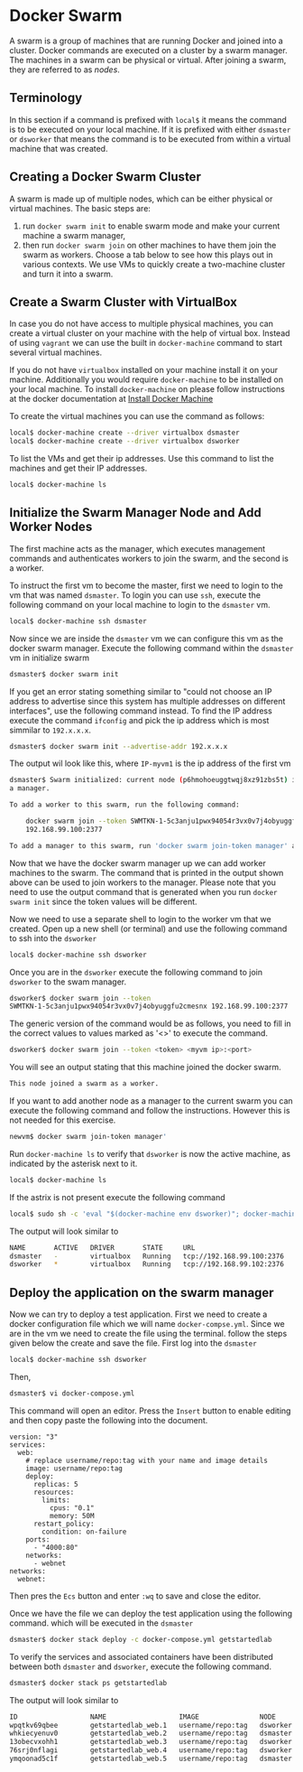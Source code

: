 # Docker Swarm

A swarm is a group of machines that are running Docker and joined into
a cluster. Docker commands are executed on a cluster by a swarm
manager. The machines in a swarm can be physical or virtual. After
joining a swarm, they are referred to as *nodes*.

## Terminology

In this section if a command is prefixed with `local$` it means the command is
to be executed on your local machine. If it is prefixed with either 
`dsmaster` or `dsworker` that means the command is to be executed from within 
a virtual machine that was created.


## Creating a Docker Swarm Cluster
A swarm is made up of multiple nodes, which can be either physical or
virtual machines. The basic steps are:

1. run `docker swarm init` to enable swarm mode and make your current
   machine a swarm manager,
2. then run `docker swarm join` on other machines to have them join
   the swarm as workers. Choose a tab below to see how this plays out
   in various contexts. We use VMs to quickly create a two-machine
   cluster and turn it into a swarm.

## Create a Swarm Cluster with VirtualBox

In case you do not have access to multiple physical machines, you can
create a virtual cluster on your machine with the help of virtual
box. Instead of using `vagrant` we can use the built in `docker-machine`
command to start several virtual machines. 

If you do not have `virtualbox` installed on your machine install it on your 
machine. Additionally you would require `docker-machine` to be installed on your
local machine. To install `docker-machine` on please follow instructions at 
the docker documentation at [Install Docker Machine](https://docs.docker.com/machine/install-machine/)

To create the virtual machines you can use the command as follows:

```bash
local$ docker-machine create --driver virtualbox dsmaster
local$ docker-machine create --driver virtualbox dsworker
```

To list the VMs and get their ip addresses.
Use this command to list the machines and get their IP addresses.

```bash
local$ docker-machine ls
```

## Initialize the Swarm Manager Node and Add Worker Nodes

The first machine acts as the manager, which executes management
commands and authenticates workers to join the swarm, and the second
is a worker.

To instruct the first vm to become the master, first we need to login to 
the vm that was named `dsmaster`. To login you can use `ssh`, execute the 
following command on your local machine to login to the `dsmaster` vm.

```bash
local$ docker-machine ssh dsmaster 
```

Now since we are inside the `dsmaster` vm we can configure this vm as the docker
swarm manager. Execute the following command within the `dsmaster` vm in 
initialize swarm

```bash
dsmaster$ docker swarm init
```

If you get an error stating something similar to "could not choose an IP address
 to advertise since this system has multiple addresses on different 
interfaces", use the following command instead. To find the IP address 
execute the command `ifconfig` and pick the ip address which is most simmilar
 to `192.x.x.x`.

```bash
dsmaster$ docker swarm init --advertise-addr 192.x.x.x
``` 
The output wil look like this, where `IP-myvm1` is the ip address of the first vm


```bash
dsmaster$ Swarm initialized: current node (p6hmohoeuggtwqj8xz91zbs5t) is now 
a manager.

To add a worker to this swarm, run the following command:

    docker swarm join --token SWMTKN-1-5c3anju1pwx94054r3vx0v7j4obyuggfu2cmesnx 
    192.168.99.100:2377

To add a manager to this swarm, run 'docker swarm join-token manager' and follow the instructions.

```

Now that we have the docker swarm manager up we can add worker machines to 
the swarm. The command that is printed in the output shown above can be used 
to join workers to the manager. Please note that you need to use the output 
command that is generated when you run `docker swarm init` since the token 
values will be different. 

Now we need to use a separate shell to login to the worker vm that we created. 
Open up a new shell (or terminal) and use the following command to ssh into 
the `dsworker`

```bash
local$ docker-machine ssh dsworker 
```

Once you are in the `dsworker` execute the following command to join 
`dsworker` to the swam manager.

```bash
dsworker$ docker swarm join --token 
SWMTKN-1-5c3anju1pwx94054r3vx0v7j4obyuggfu2cmesnx 192.168.99.100:2377
```

The generic version of the command would be as follows, you need to fill in 
the correct values to values marked as '<>' to execute the command.
  
```bash
dsworker$ docker swarm join --token <token> <myvm ip>:<port>
```
You will see an output stating that this machine joined the docker swarm.

```bash
This node joined a swarm as a worker.
```

If you want to add another node as a manager to the current swarm you can 
execute the following command and follow the instructions. However this is 
not needed for this exercise.

```bash
newvm$ docker swarm join-token manager'
```

Run `docker-machine ls` to verify that `dsworker` is now the active
machine, as indicated by the asterisk next to it. 

 ```bash
local$ docker-machine ls 
 ```
If the astrix is not present execute the following command

```bash
local$ sudo sh -c 'eval "$(docker-machine env dsworker)"; docker-machine ls'
```

The output will look similar to 

```bash
NAME       ACTIVE   DRIVER       STATE     URL                         SWARM   DOCKER        ERRORS
dsmaster   -        virtualbox   Running   tcp://192.168.99.100:2376           v18.06.1-ce   
dsworker   *        virtualbox   Running   tcp://192.168.99.102:2376           v18.06.1-ce
```

## Deploy the application on the swarm manager

Now we can try to deploy a test application. First we need to create a docker
configuration file which we will name `docker-compse.yml`. Since we are in 
the vm we need to create the file using the terminal. follow the steps given 
below the create and save the file. First log into the `dsmaster`

```bash
local$ docker-machine ssh dsworker 
```
Then,

```bash
dsmaster$ vi docker-compose.yml
```
This command will open an editor. Press the `Insert` button to enable editing
 and then copy paste the following into the document.
 
```text
version: "3"
services:
  web:
    # replace username/repo:tag with your name and image details
    image: username/repo:tag
    deploy:
      replicas: 5
      resources:
        limits:
          cpus: "0.1"
          memory: 50M
      restart_policy:
        condition: on-failure
    ports:
      - "4000:80"
    networks:
      - webnet
networks:
  webnet:
```

Then pres the `Ecs` button and enter `:wq` to save and close the editor.

Once we have the file we can deploy the test application using the following 
command. which will be executed in the `dsmaster`

```bash
dsmaster$ docker stack deploy -c docker-compose.yml getstartedlab
```

To verify the services and associated containers have been
distributed between both `dsmaster` and `dsworker`, execute the following 
command.

```bash
dsmaster$ docker stack ps getstartedlab
```

The output will look similar to 

```bash
ID                  NAME                  IMAGE               NODE                DESIRED STATE       CURRENT STATE             ERROR               PORTS
wpqtkv69qbee        getstartedlab_web.1   username/repo:tag   dsworker            Running             Preparing 4 seconds ago                       
whkiecyenuv0        getstartedlab_web.2   username/repo:tag   dsmaster            Running             Preparing 4 seconds ago                       
13obecvxohh1        getstartedlab_web.3   username/repo:tag   dsworker            Running             Preparing 5 seconds ago                       
76srj0nflagi        getstartedlab_web.4   username/repo:tag   dsworker            Running             Preparing 5 seconds ago                       
ymqoonad5c1f        getstartedlab_web.5   username/repo:tag   dsmaster            Running             Preparing 5 seconds ago  
```


